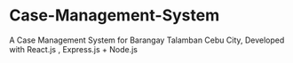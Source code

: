 # Case-Management-System
A Case Management System for Barangay Talamban Cebu City, Developed with React.js , Express.js + Node.js
